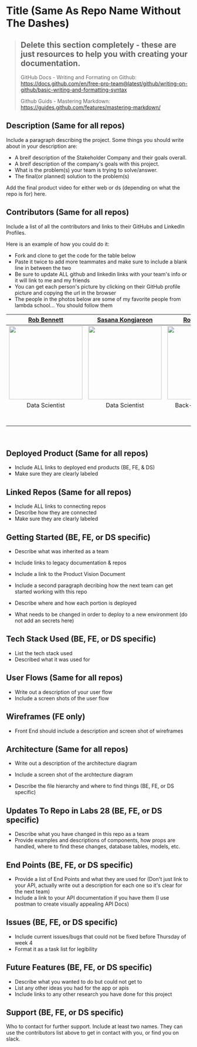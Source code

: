 # Title (Same As Repo Name Without The Dashes)

>## Delete this section completely - these are just resources to help you with creating your documentation.
> GitHub Docs - Writing and Formating on Github: https://docs.github.com/en/free-pro-team@latest/github/writing-on-github/basic-writing-and-formatting-syntax
>
> Github Guids - Mastering Markdown: https://guides.github.com/features/mastering-markdown/

## Description (Same for all repos)
Include a paragraph describing the project. Some things you should write about in your description are:
- A breif description of the Stakeholder Company and their goals overall.  
- A breif description of the company's goals with this project.  
- What is the problem(s) your team is trying to solve/answer.
- The final(or planned) solution to the problem(s)

Add the final product video for either web or ds (depending on what the repo is for) here.

## Contributors (Same for all repos)
Include a list of all the contributors and links to their GitHubs and LinkedIn Profiles.

Here is an example of how you could do it:
- Fork and clone to get the code for the table below
- Paste it twice to add more teammates and make sure to include a blank line in between the two
- Be sure to update ALL github and linkedin links with your team's info or it will link to me and my friends
- You can get each person's picture by clicking on their GitHub profile picture and copying the url in the browser
- The people in the photos below are some of my favorite people from lambda school... You should follow them 

| [Rob Bennett](https://github.com/RobDBennett) | [Sasana Kongjareon](https://github.com/popkdodge) | [Royer Adames](https://github.com/royeradames) | [Bikesh Maharjan](https://github.com/bikesh-maharjan) | [Heath Scott](https://github.com/Scotth72) |
| :---: | :---: | :---: | :---: | :---: |
| [<img src="https://avatars1.githubusercontent.com/u/64490045?s=460&u=85f903c0baf6ae8fcab0ae2d1686a434ce90be6b&v=4" width = "200" />](https://github.com/RobDBennett) | [<img src="https://avatars1.githubusercontent.com/u/62583069?s=460&u=2ce19efe9d7d8a39d3c2dc64b7a1b764b6d3c79c&v=4" width = "200" />](https://github.com/popkdodge) | [<img src="https://avatars1.githubusercontent.com/u/16887907?s=460&u=abefba57b8b58084d4df6c8a666873ed0986eea6&v=4" width = "200" />](https://github.com/royeradames) | [<img src="https://avatars2.githubusercontent.com/u/55510668?s=460&u=971839c4635847249a9c6ffc1d3b855f05910041&v=4" width = "200" />](https://github.com/bikesh-maharjan) | [<img src="https://avatars1.githubusercontent.com/u/59752102?s=460&u=bdcb67dfd73148cd7e867bd7d0448f75f45c5d3c&v=4" width = "200" />](https://github.com/Scotth72) |
| Data Scientist | Data Scientist | Back-End Developer | Front-End Developer | Front-End Developer |
|[<img src="https://github.com/favicon.ico" width="15"> ](https://github.com/RobDBennett) | [<img src="https://github.com/favicon.ico" width="15"> ](https://github.com/popkdodge) | [<img src="https://github.com/favicon.ico" width="15"> ](https://github.com/royeradames) | [<img src="https://github.com/favicon.ico" width="15"> ](https://github.com/bikesh-maharjan) | [<img src="https://github.com/favicon.ico" width="15"> ](https://github.com/Scotth72) |
| [ <img src="https://static.licdn.com/sc/h/al2o9zrvru7aqj8e1x2rzsrca" width="15"> ](https://www.linkedin.com/in/robdbennett-tech/) | [ <img src="https://static.licdn.com/sc/h/al2o9zrvru7aqj8e1x2rzsrca" width="15"> ](https://www.linkedin.com/in/sasana-kongjareon-2618281a6/) | [ <img src="https://static.licdn.com/sc/h/al2o9zrvru7aqj8e1x2rzsrca" width="15"> ](https://www.linkedin.com/in/royer-adames/) | [ <img src="https://static.licdn.com/sc/h/al2o9zrvru7aqj8e1x2rzsrca" width="15"> ](https://www.linkedin.com/in/bikeshmaharjan91/) |  [ <img src="https://static.licdn.com/sc/h/al2o9zrvru7aqj8e1x2rzsrca" width="15"> ](https://www.linkedin.com/in/heath-l-scott/) |   

<br>

## Deployed Product (Same for all repos)
- Include ALL links to deployed end products (BE, FE, & DS)
- Make sure they are clearly labeled

## Linked Repos (Same for all repos)
- Include ALL links to connecting repos
- Describe how they are connected
- Make sure they are clearly labeled

## Getting Started (BE, FE, or DS specific)
- Describe what was inherited as a team
- Include links to legacy documentation & repos
- Include a link to the Product Vision Document

- Include a second paragraph decribing how the next team can get started working with this repo
- Describe where and how each portion is deployed
- What needs to be changed in order to deploy to a new environment (do not add an secrets here)

## Tech Stack Used (BE, FE, or DS specific)
- List the tech stack used
- Described what it was used for

## User Flows (Same for all repos)
- Write out a description of your user flow
- Include a screen shots of the user flow

## Wireframes (FE only)
- Front End should include a description and screen shot of wireframes

## Architecture (Same for all repos)
- Write out a description of the architecture diagram
- Include a screen shot of the archtecture diagram

- Describe the file hierarchy and where to find things (BE, FE, or DS specific)

## Updates To Repo in Labs 28 (BE, FE, or DS specific)
- Describe what you have changed in this repo as a team
- Provide examples and descriptions of components, how props are handled, where to find these changes, database tables, models, etc.

## End Points (BE, FE, or DS specific)
- Provide a list of End Points and what they are used for (Don't just link to your API, actually write out a description for each one so it's clear for the next team)
- Include a link to your API documentation if you have them (I use postman to create visually appealing API Docs)

## Issues (BE, FE, or DS specific)
- Include current issues/bugs that could not be fixed before Thursday of week 4
- Format it as a task list for legibility

## Future Features (BE, FE, or DS specific)
- Describe what you wanted to do but could not get to
- List any other ideas you had for the app or apis
- Include links to any other research you have done for this project

## Support (BE, FE, or DS specific)
Who to contact for further support. Include at least two names.  They can use the contributors list above to get in contact with you, or find you on slack.
